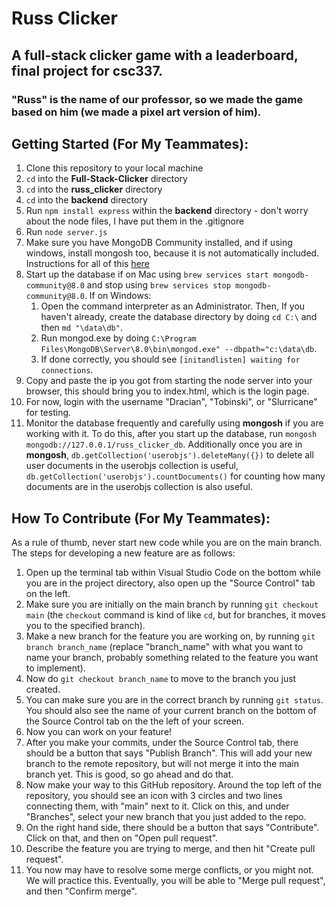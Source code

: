 # Russ Clicker
## A full-stack clicker game with a leaderboard, final project for csc337.
### "Russ" is the name of our professor, so we made the game based on him (we made a pixel art version of him).

## Getting Started (For My Teammates):
1. Clone this repository to your local machine
2. `cd` into the **Full-Stack-Clicker** directory
3. `cd` into the **russ_clicker** directory
4. `cd` into the **backend** directory
5. Run `npm install express` within the **backend**
    directory - don't worry about the node files, I have put them in the .gitignore
6. Run `node server.js`
7. Make sure you have MongoDB Community installed, and if using windows, install mongosh too,
because it is not automatically included. Instructions for all of this [here](https://www.mongodb.com/docs/manual/tutorial/install-mongodb-on-windows/)
8. Start up the database if on Mac using `brew services start mongodb-community@8.0` and stop using `brew services stop mongodb-community@8.0`. If on Windows:
    1. Open the command interpreter as an Administrator. Then, If you haven't already, create the database directory by doing `cd C:\` and then `md "\data\db"`.
    2. Run mongod.exe by doing `C:\Program Files\MongoDB\Server\8.0\bin\mongod.exe" --dbpath="c:\data\db`.
    3. If done correctly, you should see `[initandlisten] waiting for connections`.
9. Copy and paste the ip you got from starting the node server into your browser, this should bring you to index.html, which is the login page.
10. For now, login with the username "Dracian", "Tobinski", or "Slurricane" for testing.
11. Monitor the database frequently and carefully using **mongosh** if you are working with it. To do this, after you start up the database, run `mongosh mongodb://127.0.0.1/russ_clicker_db`. Additionally once you are in **mongosh**, `db.getCollection('userobjs').deleteMany({})` to delete all user documents in the userobjs collection is useful, `db.getCollection('userobjs').countDocuments()` for counting how many documents are in the userobjs collection is also useful.

## How To Contribute (For My Teammates):
As a rule of thumb, never start new code while you are on the main branch.
The steps for developing a new feature are as follows:

1. Open up the terminal tab within Visual Studio Code on the bottom while you are in the project directory, also open up the "Source Control" tab on the left.
2. Make sure you are initially on the main branch by running `git checkout main` (the `checkout` command is kind of like `cd`, but for branches, it moves you to the specified branch).
3. Make a new branch for the feature you are working on, by running `git branch branch_name` (replace "branch_name" with what you want to name your branch, probably something related to the feature you want to implement).
4. Now do `git checkout branch_name` to move to the branch you just created.
5. You can make sure you are in the correct branch by running `git status`. You should also see the name of your current branch on the bottom of the Source Control tab on the the left of your screen.
6. Now you can work on your feature! 
7. After you make your commits, under the Source Control tab, there should be a button that says "Publish Branch". This will add your new branch to the remote repository, but will not merge it into the main branch yet. This is good, so go ahead and do that.  
8. Now make your way to this GitHub repository. Around the top left of the repository, you should see an icon with 3 circles and two lines connecting them, with "main" next to it. Click on this, and under "Branches", select your new branch that you just added to the repo.
9. On the right hand side, there should be a button that says "Contribute". Click on that, and then on "Open pull request". 
10. Describe the feature you are trying to merge, and then hit "Create pull request". 
11. You now may have to resolve some merge conflicts, or you might not. We will practice this. Eventually, you will be able to "Merge pull request", and then "Confirm merge". 




